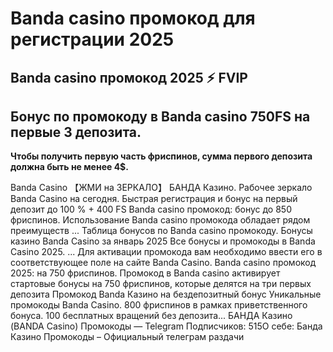 # Banda casino промокод для регистрации 2025

## Banda casino промокод 2025 ⚡️ FVIP 

## Бонус по промокоду в Banda casino 750FS на первые 3 депозита.

**Чтобы получить первую часть фриспинов, сумма первого депозита должна быть не менее 4$.**


Banda Casino 【ЖМИ на ЗЕРКАЛО】 БАНДА Казино. Рабочее зеркало Banda Casino на сегодня. Быстрая регистрация и бонус на первый депозит до 100 % + 400 FS Banda casino промокод: бонус до 850 фриспинов. Использование Banda casino промокода обладает рядом преимуществ ... Таблица бонусов по Banda casino промокоду.
Бонусы казино Banda Casino за январь 2025 Все бонусы и промокоды в Banda Casino 2025. ... Для активации промокода вам необходимо ввести его в соответствующее поле на сайте Banda Casino. Banda casino промокод 2025: на 750 фриспинов. Промокод в Banda casino активирует стартовые бонусы на 750 фриспинов, которые делятся на три первых депозита Промокод Banda Казино на бездепозитный бонус Уникальные промокоды Banda Casino. 800 фриспинов в рамках приветственного бонуса. 100 бесплатных вращений без депозита... БАНДА Казино (BANDA Casino) Промокоды — Telegram Подписчиков: 515О себе: Банда Казино Промокоды – Официальный телеграм раздачи
